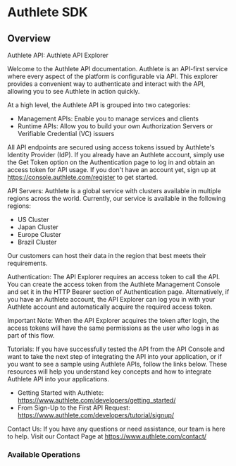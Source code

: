 # Authlete SDK

## Overview

Authlete API: Authlete API Explorer

Welcome to the Authlete API documentation. Authlete is an API-first service where every aspect of the platform is configurable via API. This explorer provides a convenient way to authenticate and interact with the API, allowing you to see Authlete in action quickly.

At a high level, the Authlete API is grouped into two categories:
- Management APIs: Enable you to manage services and clients
- Runtime APIs: Allow you to build your own Authorization Servers or Verifiable Credential (VC) issuers

All API endpoints are secured using access tokens issued by Authlete's Identity Provider (IdP). If you already have an Authlete account, simply use the Get Token option on the Authentication page to log in and obtain an access token for API usage. If you don't have an account yet, sign up at https://console.authlete.com/register to get started.

API Servers:
Authlete is a global service with clusters available in multiple regions across the world. Currently, our service is available in the following regions:
- US Cluster
- Japan Cluster  
- Europe Cluster
- Brazil Cluster

Our customers can host their data in the region that best meets their requirements.

Authentication:
The API Explorer requires an access token to call the API. You can create the access token from the Authlete Management Console and set it in the HTTP Bearer section of Authentication page. Alternatively, if you have an Authlete account, the API Explorer can log you in with your Authlete account and automatically acquire the required access token.

Important Note: When the API Explorer acquires the token after login, the access tokens will have the same permissions as the user who logs in as part of this flow.

Tutorials:
If you have successfully tested the API from the API Console and want to take the next step of integrating the API into your application, or if you want to see a sample using Authlete APIs, follow the links below. These resources will help you understand key concepts and how to integrate Authlete API into your applications.

- Getting Started with Authlete: https://www.authlete.com/developers/getting_started/
- From Sign-Up to the First API Request: https://www.authlete.com/developers/tutorial/signup/

Contact Us:
If you have any questions or need assistance, our team is here to help. Visit our Contact Page at https://www.authlete.com/contact/

### Available Operations
